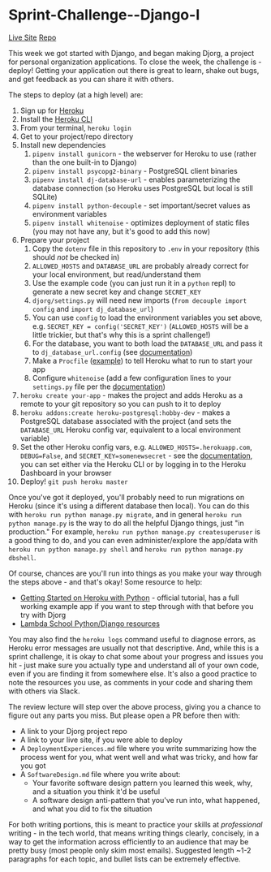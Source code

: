 # Sprint-Challenge--Django-I

[Live Site](https://troy-djorg.herokuapp.com/)
[Repo](https://github.com/tdwilliams7/djorg)

This week we got started with Django, and began making Djorg, a project for
personal organization applications. To close the week, the challenge is -
deploy! Getting your application out there is great to learn, shake out bugs,
and get feedback as you can share it with others.

The steps to deploy (at a high level) are:

1.  Sign up for [Heroku](https://www.heroku.com/)
2.  Install the [Heroku CLI](https://devcenter.heroku.com/articles/heroku-cli)
3.  From your terminal, `heroku login`
4.  Get to your project/repo directory
5.  Install new dependencies
    1.  `pipenv install gunicorn` - the webserver for Heroku to use (rather than the one built-in to Django)
    2.  `pipenv install psycopg2-binary` - PostgreSQL client binaries
    3.  `pipenv install dj-database-url` - enables parameterizing the database connection (so Heroku uses PostgreSQL but local is still SQLite)
    4.  `pipenv install python-decouple` - set important/secret values as environment variables
    5.  `pipenv install whitenoise` - optimizes deployment of static files (you may not have any, but it's good to add this now)
6.  Prepare your project
    1.  Copy the `dotenv` file in this repository to `.env` in your repository (this should _not_ be checked in)
    2.  `ALLOWED_HOSTS` and `DATABASE_URL` are probably already correct for your local environment, but read/understand them
    3.  Use the example code (you can just run it in a `python` repl) to generate a new secret key and change `SECRET_KEY`
    4.  `djorg/settings.py` will need new imports (`from decouple import config` and `import dj_database_url`)
    5.  You can use `config` to load the environment variables you set above, e.g. `SECRET_KEY = config('SECRET_KEY')` (`ALLOWED_HOSTS` will be a little trickier, but that's why this is a sprint challenge!)
    6.  For the database, you want to both load the `DATABASE_URL` and pass it to `dj_database_url.config` (see [documentation](https://github.com/kennethreitz/dj-database-url))
    7.  Make a `Procfile` ([example](https://github.com/heroku/python-getting-started/blob/master/Procfile)) to tell Heroku what to run to start your app
    8.  Configure `whitenoise` (add a few configuration lines to your `settings.py` file per the [documentation](http://whitenoise.evans.io/en/stable/))
7.  `heroku create your-app` - makes the project and adds Heroku as a remote to your git repository so you can push to it to deploy
8.  `heroku addons:create heroku-postgresql:hobby-dev` - makes a PostgreSQL database associated with the project (and sets the `DATABASE_URL` Heroku config var, equivalent to a local environment variable)
9.  Set the other Heroku config vars, e.g. `ALLOWED_HOSTS=.herokuapp.com`, `DEBUG=False`, and `SECRET_KEY=somenewsecret` - see the [documentation](https://devcenter.heroku.com/articles/config-vars), you can set either via the Heroku CLI or by logging in to the Heroku Dashboard in your browser
10. Deploy! `git push heroku master`

Once you've got it deployed, you'll probably need to run migrations on Heroku
(since it's using a different database then local). You can do this with
`heroku run python manage.py migrate`, and in general
`heroku run python manage.py` is the way to do all the helpful Django things,
just "in production." For example, `heroku run python manage.py createsuperuser`
is a good thing to do, and you can even administer/explore the app/data with
`heroku run python manage.py shell` and `heroku run python manage.py dbshell`.

Of course, chances are you'll run into things as you make your way through the
steps above - and that's okay! Some resource to help:

* [Getting Started on Heroku with Python](https://devcenter.heroku.com/articles/getting-started-with-python#introduction) - official tutorial, has a full working example app if you want to step through with that before you try with Djorg
* [Lambda School Python/Django resources](https://github.com/LambdaSchool/Getting-Started/blob/master/PythonDjango.md)

You may also find the `heroku logs` command useful to diagnose errors, as Heroku
error messages are usually not that descriptive. And, while this is a sprint
challenge, it is okay to chat some about your progress and issues you hit - just
make sure you actually type and understand all of your own code, even if you are
finding it from somewhere else. It's also a good practice to note the resources
you use, as comments in your code and sharing them with others via Slack.

The review lecture will step over the above process, giving you a chance to
figure out any parts you miss. But please open a PR before then with:

* A link to your Djorg project repo
* A link to your live site, if you were able to deploy
* A `DeploymentExperiences.md` file where you write summarizing how the process went for you, what went well and what was tricky, and how far you got
* A `SoftwareDesign.md` file where you write about:
  * Your favorite software design pattern you learned this week, why, and a situation you think it'd be useful
  * A software design anti-pattern that you've run into, what happened, and what you did to fix the situation

For both writing portions, this is meant to practice your skills at
_professional_ writing - in the tech world, that means writing things clearly,
concisely, in a way to get the information across efficiently to an audience
that may be pretty busy (most people only skim most emails). Suggested length
~1-2 paragraphs for each topic, and bullet lists can be extremely effective.
